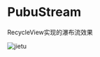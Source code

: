 # PubuStream
RecycleView实现的瀑布流效果

![jietu](D:\AndroidStudioProjects\CrashTest\RecycleviewPubuStream\jietu.jpg)